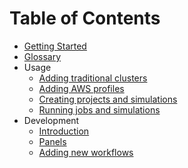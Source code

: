 # Table of Contents

- [Getting Started](getting-started.md)
- [Glossary](glossary.md)
- Usage
  - [Adding traditional clusters](usage/trad-cluster.md)
  - [Adding AWS profiles](usage/aws-profiles.md)
  - [Creating projects and simulations](usage/creating.md)
  - [Running jobs and simulations](usage/running.md)
- Development
  - [Introduction](development/README.md)
  - [Panels](development/panels.md)
  - [Adding new workflows](/development/workflows.md)
